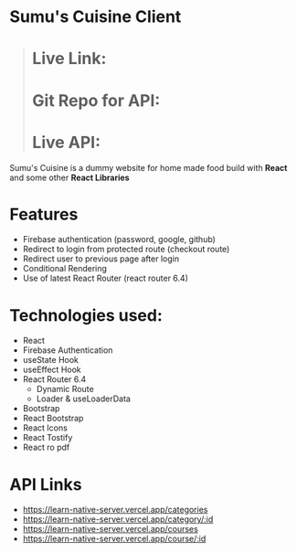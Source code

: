 # **Sumu's Cuisine  Client**

> # Live Link:  
> # Git Repo for API:  
> # Live API:  

Sumu's Cuisine is a dummy website for home made food build with **React** and some other **React Libraries**

# Features
- Firebase authentication (password, google, github)
- Redirect to login from protected route (checkout route)
- Redirect user to previous page after login
- Conditional Rendering 
- Use of latest React Router (react router 6.4)


# Technologies used:
- React
- Firebase Authentication
- useState Hook
- useEffect Hook
- React Router 6.4
    - Dynamic Route
    - Loader & useLoaderData
- Bootstrap
- React Bootstrap
- React Icons
- React Tostify
- React ro pdf

# **API Links**
- https://learn-native-server.vercel.app/categories
- https://learn-native-server.vercel.app/category/:id
- https://learn-native-server.vercel.app/courses
- https://learn-native-server.vercel.app/course/:id